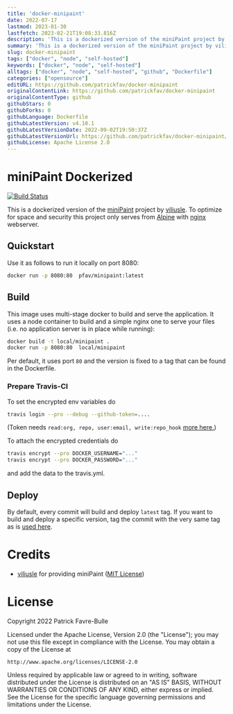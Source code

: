 ```yaml
---
title: 'docker-minipaint'
date: 2022-07-17
lastmod: 2023-01-30
lastfetch: 2023-02-21T19:08:33.816Z
description: 'This is a dockerized version of the miniPaint project by viliusle, a web/node based paint tool to self host.'
summary: 'This is a dockerized version of the miniPaint project by viliusle, a web/node based paint tool to self host.'
slug: docker-minipaint
tags: ["docker", "node", "self-hosted"]
keywords: ["docker", "node", "self-hosted"]
alltags: ["docker", "node", "self-hosted", "github", "Dockerfile"]
categories: ["opensource"]
editURL: https://github.com/patrickfav/docker-minipaint
originalContentLink: https://github.com/patrickfav/docker-minipaint
originalContentType: github
githubStars: 0
githubForks: 0
githubLanguage: Dockerfile
githubLatestVersion: v4.10.1
githubLatestVersionDate: 2022-09-02T19:50:37Z
githubLatestVersionUrl: https://github.com/patrickfav/docker-minipaint/releases/tag/v4.10.1
githubLicense: Apache License 2.0
---
```

# miniPaint Dockerized

[![Build Status](https://app.travis-ci.com/patrickfav/docker-minipaint.svg?branch=main)](https://app.travis-ci.com/patrickfav/docker-minipaint)

This is a dockerized version of the [miniPaint](https://github.com/viliusle/miniPaint) project by [viliusle](https://github.com/viliusle). To optimize for space and security this project only serves from [Alpine](https://www.alpinelinux.org/) with [nginx](https://www.nginx.com/) webserver.

## Quickstart

Use it as follows to run it locally on port 8080:

```bash
docker run -p 8080:80  pfav/minipaint:latest   
```

## Build

This image uses multi-stage docker to build and serve the application. It uses a node container to build and a simple nginx one to serve your files (i.e. no application server is in place while running):

```bash
docker build -t local/minipaint .
docker run -p 8080:80  local/minipaint
```

Per default, it uses port `80` and the version is fixed to a tag that can be found in the Dockerfile.

### Prepare Travis-CI

To set the encrypted env variables do

```bash
travis login --pro --debug --github-token=....
```
(Token needs `read:org, repo, user:email, write:repo_hook` [more here.](https://docs.travis-ci.com/user/github-oauth-scopes/#travis-ci-for-private-projects))


To attach the encrypted credentials do

```bash
travis encrypt --pro DOCKER_USERNAME="..."
travis encrypt --pro DOCKER_PASSWORD="..."
```
and add the data to the travis.yml.

## Deploy

By default, every commit will build and deploy `latest` tag. If you want to build and deploy a specific version, tag the
commit with the very same tag as is [used here](https://github.com/viliusle/miniPaint/releases).

# Credits

* [viliusle](https://github.com/viliusle) for providing miniPaint ([MIT License](https://github.com/viliusle/miniPaint/blob/master/MIT-LICENSE.txt))

# License

Copyright 2022 Patrick Favre-Bulle

Licensed under the Apache License, Version 2.0 (the "License"); you may not use this file except in compliance with the License. You may obtain a copy of the License at

```
http://www.apache.org/licenses/LICENSE-2.0
```

Unless required by applicable law or agreed to in writing, software distributed under the License is distributed on an "AS IS" BASIS, WITHOUT WARRANTIES OR CONDITIONS OF ANY KIND, either express or implied. See the License for the specific language governing permissions and limitations under the License.
